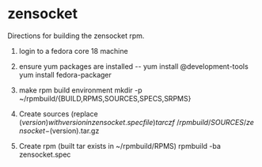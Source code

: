 zensocket
=========

Directions for building the zensocket rpm.

1) login to a fedora core 18 machine

2) ensure yum packages are installed --
  yum install @development-tools
  yum install fedora-packager

3) make rpm build environment
  mkdir -p ~/rpmbuild/{BUILD,RPMS,SOURCES,SPECS,SRPMS}

4) Create sources (replace $(version) with version in zensocket.spec file)
  tar czf ~/rpmbuild/SOURCES/zensocket-$(version).tar.gz

5) Create rpm (built tar exists in ~/rpmbuild/RPMS)
  rpmbuild -ba zensocket.spec
